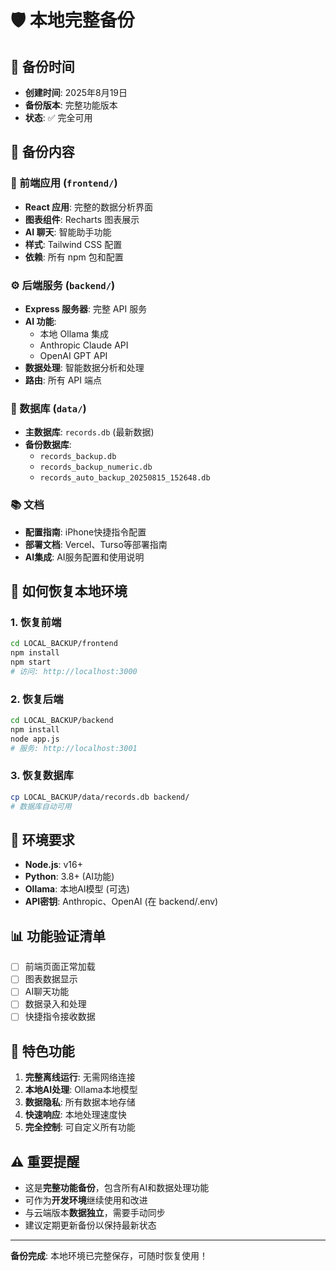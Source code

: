 # 🛡️ 本地完整备份

## 📅 备份时间
- **创建时间**: 2025年8月19日
- **备份版本**: 完整功能版本
- **状态**: ✅ 完全可用

## 📁 备份内容

### 🎨 前端应用 (`frontend/`)
- **React 应用**: 完整的数据分析界面
- **图表组件**: Recharts 图表展示
- **AI 聊天**: 智能助手功能
- **样式**: Tailwind CSS 配置
- **依赖**: 所有 npm 包和配置

### ⚙️ 后端服务 (`backend/`)
- **Express 服务器**: 完整 API 服务
- **AI 功能**: 
  - 本地 Ollama 集成
  - Anthropic Claude API
  - OpenAI GPT API
- **数据处理**: 智能数据分析和处理
- **路由**: 所有 API 端点

### 💾 数据库 (`data/`)
- **主数据库**: `records.db` (最新数据)
- **备份数据库**: 
  - `records_backup.db`
  - `records_backup_numeric.db`
  - `records_auto_backup_20250815_152648.db`

### 📚 文档
- **配置指南**: iPhone快捷指令配置
- **部署文档**: Vercel、Turso等部署指南
- **AI集成**: AI服务配置和使用说明

## 🚀 如何恢复本地环境

### 1. 恢复前端
```bash
cd LOCAL_BACKUP/frontend
npm install
npm start
# 访问: http://localhost:3000
```

### 2. 恢复后端
```bash
cd LOCAL_BACKUP/backend
npm install
node app.js
# 服务: http://localhost:3001
```

### 3. 恢复数据库
```bash
cp LOCAL_BACKUP/data/records.db backend/
# 数据库自动可用
```

## 🔧 环境要求
- **Node.js**: v16+ 
- **Python**: 3.8+ (AI功能)
- **Ollama**: 本地AI模型 (可选)
- **API密钥**: Anthropic、OpenAI (在 backend/.env)

## 📊 功能验证清单
- [ ] 前端页面正常加载
- [ ] 图表数据显示
- [ ] AI聊天功能
- [ ] 数据录入和处理
- [ ] 快捷指令接收数据

## 🌟 特色功能
1. **完整离线运行**: 无需网络连接
2. **本地AI处理**: Ollama本地模型
3. **数据隐私**: 所有数据本地存储
4. **快速响应**: 本地处理速度快
5. **完全控制**: 可自定义所有功能

## ⚠️ 重要提醒
- 这是**完整功能备份**，包含所有AI和数据处理功能
- 可作为**开发环境**继续使用和改进
- 与云端版本**数据独立**，需要手动同步
- 建议定期更新备份以保持最新状态

---
**备份完成**: 本地环境已完整保存，可随时恢复使用！

